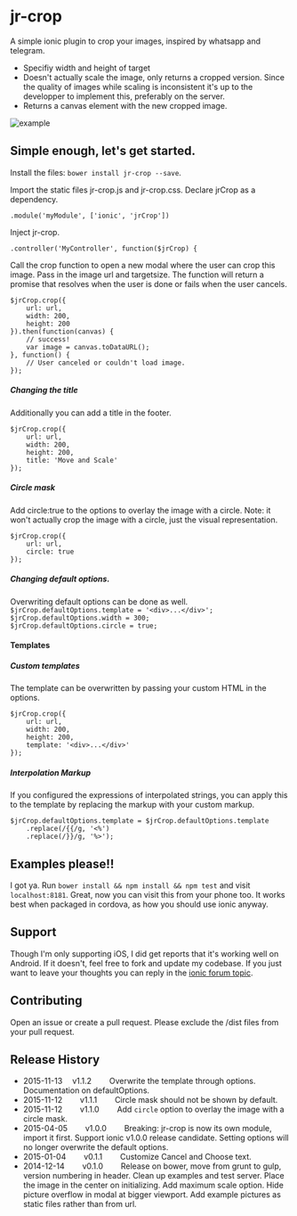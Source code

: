 jr-crop
======

A simple ionic plugin to crop your images, inspired by whatsapp and telegram.
* Specifiy width and height of target
* Doesn't actually scale the image, only returns a cropped version. Since the quality of images while scaling is inconsistent it's up to the developper to implement this, preferably on the server.
* Returns a canvas element with the new cropped image.

![example](/example.jpg)

## Simple enough, let's get started.

Install the files: `bower install jr-crop --save`.

Import the static files jr-crop.js and jr-crop.css. Declare jrCrop as a dependency.
```
.module('myModule', ['ionic', 'jrCrop'])
```
Inject jr-crop.
```
.controller('MyController', function($jrCrop) {
```

Call the crop function to open a new modal where the user can crop this image. Pass in the image url and targetsize. The function will return a promise that resolves when the user is done or fails when the user cancels.
```
$jrCrop.crop({
    url: url,
    width: 200,
    height: 200
}).then(function(canvas) {
    // success!
    var image = canvas.toDataURL();
}, function() {
    // User canceled or couldn't load image.
});
```

##### Changing the title
Additionally you can add a title in the footer.
```
$jrCrop.crop({
    url: url,
    width: 200,
    height: 200,
    title: 'Move and Scale'
});
```

##### Circle mask
Add circle:true to the options to overlay the image with a circle. Note: it won't actually crop the image with a circle, just the visual representation.
```
$jrCrop.crop({
    url: url,
    circle: true
});
```

##### Changing default options.
Overwriting default options can be done as well.  
`$jrCrop.defaultOptions.template = '<div>...</div>';`  
`$jrCrop.defaultOptions.width = 300;`  
`$jrCrop.defaultOptions.circle = true;`

#### Templates

##### Custom templates
The template can be overwritten by passing your custom HTML in the options.
```
$jrCrop.crop({
    url: url,
    width: 200,
    height: 200,
    template: '<div>...</div>'
});
```

##### Interpolation Markup
If you configured the expressions of interpolated strings, you can apply this to the template by replacing the markup with your custom markup.
```
$jrCrop.defaultOptions.template = $jrCrop.defaultOptions.template
    .replace(/{{/g, '<%')
    .replace(/}}/g, '%>');
```

## Examples please!!
I got ya. Run `bower install && npm install && npm test` and visit `localhost:8181`. Great, now you can visit this from your phone too. It works best when packaged in cordova, as how you should use ionic anyway.

## Support
Though I'm only supporting iOS, I did get reports that it's working well on Android. If it doesn't, feel free to fork and update my codebase. If you just want to leave your thoughts you can reply in the [ionic forum topic](http://forum.ionicframework.com/t/sharing-my-photo-crop-plugin/4961).

## Contributing
Open an issue or create a pull request. Please exclude the /dist files from your pull request.

## Release History
* 2015-11-13   v1.1.2   Overwrite the template through options. Documentation on defaultOptions.
* 2015-11-12   v1.1.1   Circle mask should not be shown by default.
* 2015-11-12   v1.1.0   Add `circle` option to overlay the image with a circle mask.
* 2015-04-05   v1.0.0   Breaking: jr-crop is now its own module, import it first. Support ionic v1.0.0 release candidate. Setting options will no longer overwrite the default options.
* 2015-01-04   v0.1.1   Customize Cancel and Choose text.
* 2014-12-14   v0.1.0   Release on bower, move from grunt to gulp, version numbering in header. Clean up examples and test server. Place the image in the center on initializing. Add maximum scale option. Hide picture overflow in modal at bigger viewport. Add example pictures as static files rather than from url.